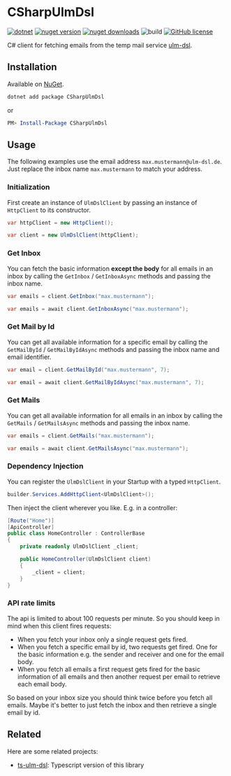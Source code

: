 # CSharpUlmDsl
[![dotnet](https://img.shields.io/badge/platform-.NET-blue)](https://www.nuget.org/packages/CSharpUlmDsl/)
[![nuget version](https://img.shields.io/nuget/v/CSharpUlmDsl)](https://www.nuget.org/packages/CSharpUlmDsl/)
[![nuget downloads](https://img.shields.io/nuget/dt/CSharpUlmDsl)](https://www.nuget.org/packages/CSharpUlmDsl/)
![build](https://github.com/DerStimmler/CSharpUlmDsl/actions/workflows/build.yml/badge.svg)
[![GitHub license](https://img.shields.io/github/license/DerStimmler/CSharpUlmDsl)](https://github.com/DerStimmler/CSharpUlmDsl/blob/master/LICENSE.md)

C# client for fetching emails from the temp mail service [ulm-dsl](https://ulm-dsl.de/).

## Installation

Available on [NuGet](https://www.nuget.org/packages/CSharpUlmDsl/).

```bash
dotnet add package CSharpUlmDsl
```

or

```powershell
PM> Install-Package CSharpUlmDsl
```

## Usage

The following examples use the email address `max.mustermann@ulm-dsl.de`. Just replace the inbox name `max.mustermann`
to match your address.

### Initialization

First create an instance of `UlmDslClient` by passing an instance of `HttpClient` to its constructor.

```csharp
var httpClient = new HttpClient();

var client = new UlmDslClient(httpClient);
```

### Get Inbox

You can fetch the basic information **except the body** for all emails in an inbox by calling the `GetInbox`
/ `GetInboxAsync` methods and passing the inbox name.

```csharp
var emails = client.GetInbox("max.mustermann");
```

```csharp
var emails = await client.GetInboxAsync("max.mustermann");
```

### Get Mail by Id

You can get all available information for a specific email by calling the `GetMailById` / `GetMailByIdAsync` methods and
passing the inbox name and email identifier.

```csharp
var email = client.GetMailById("max.mustermann", 7);
```

```csharp
var email = await client.GetMailByIdAsync("max.mustermann", 7);
```

### Get Mails

You can get all available information for all emails in an inbox by calling the `GetMails` / `GetMailsAsync` methods and
passing the inbox name.

```csharp
var emails = client.GetMails("max.mustermann");
```

```csharp
var emails = await client.GetMailsAsync("max.mustermann");
```

### Dependency Injection

You can register the `UlmDslClient` in your Startup with a typed `HttpClient`.

```csharp
builder.Services.AddHttpClient<UlmDslClient>();
```

Then inject the client wherever you like. E.g. in a controller:

```csharp
[Route("Home")]
[ApiController]
public class HomeController : ControllerBase
{
    private readonly UlmDslClient _client;

    public HomeController(UlmDslClient client)
    {
        _client = client;
    }
}
```

### API rate limits

The api is limited to about 100 requests per minute. So you should keep in mind when this client fires requests:

- When you fetch your inbox only a single request gets fired.
- When you fetch a specific email by id, two requests get fired. One for the basic information e.g. the sender and
  receiver and one for the email body.
- When you fetch all emails a first request gets fired for the basic information of all emails and then another request
  per email to retrieve each email body.

So based on your inbox size you should think twice before you fetch all emails. Maybe it's better to just fetch the
inbox and then retrieve a single email by id.

## Related

Here are some related projects:

- [ts-ulm-dsl](https://github.com/DerStimmler/ts-ulm-dsl): Typescript version of this library
